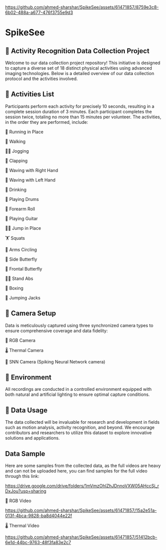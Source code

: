 
https://github.com/ahmed-sharshar/SpikeSee/assets/61471857/8759e3c8-6b02-488a-a677-476f3755e9d3
# SpikeSee

## 🚀 Activity Recognition Data Collection Project

Welcome to our data collection project repository! This initiative is designed to capture a diverse set of 18 distinct physical activities using advanced imaging technologies. Below is a detailed overview of our data collection protocol and the activities involved.

## 🎯 Activities List

Participants perform each activity for precisely 10 seconds, resulting in a complete session duration of 3 minutes. Each participant completes the session twice, totaling no more than 15 minutes per volunteer. The activities, in the order they are performed, include:

🏃 Running in Place

🚶 Walking

🏃‍♂️ Jogging

👏 Clapping

👋 Waving with Right Hand

🤚 Waving with Left Hand

🍹 Drinking

🥁 Playing Drums

💪 Forearm Roll

🎸 Playing Guitar

🏋️‍♂️ Jump in Place

🏋️ Squats

🔄 Arms Circling

🦋 Side Butterfly

🦋 Frontal Butterfly

🚶‍♂️ Stand Abs

🥊 Boxing

🤸 Jumping Jacks

## 📸 Camera Setup

Data is meticulously captured using three synchronized camera types to ensure comprehensive coverage and data fidelity:

🎥 RGB Camera

🌡️ Thermal Camera

🤖 SNN Camera (Spiking Neural Network camera)

## 🏢 Environment

All recordings are conducted in a controlled environment equipped with both natural and artificial lighting to ensure optimal capture conditions.

## 🔄 Data Usage

The data collected will be invaluable for research and development in fields such as motion analysis, activity recognition, and beyond. We encourage contributors and researchers to utilize this dataset to explore innovative solutions and applications.

## Data Sample
Here are some samples from the collected data, as the full videos are heavy and can not be uploaded here, you can find samples for the full video through this link:

https://drive.google.com/drive/folders/1mVmzOhlZhJDnnoVXW05AHccSj_rDxJou?usp=sharing


🎥 RGB Video


https://github.com/ahmed-sharshar/SpikeSee/assets/61471857/15a2e51a-013f-4bca-9828-ba8d4044e22f



🌡️ Thermal Video

https://github.com/ahmed-sharshar/SpikeSee/assets/61471857/51412bcb-6e1d-44bc-9763-48f3fa83e2c7







